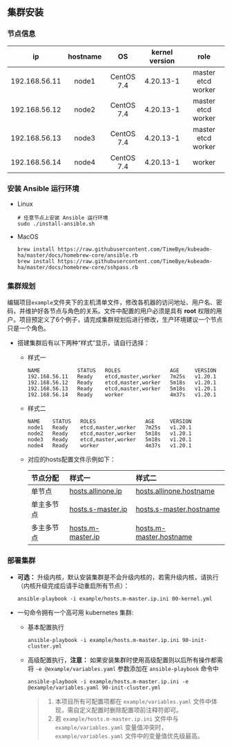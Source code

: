 ## 集群安装

### 节点信息

|    **ip**     | **hostname** |   **OS**   | **kernel version** |      **role**      |
| :-----------: | :----------: | :--------: | :----------------: | :----------------: |
| 192.168.56.11 |    node1     | CentOS 7.4 |     4.20.13-1      | master etcd worker |
| 192.168.56.12 |    node2     | CentOS 7.4 |     4.20.13-1      | master etcd worker |
| 192.168.56.13 |    node3     | CentOS 7.4 |     4.20.13-1      | master etcd worker |
| 192.168.56.14 |    node4     | CentOS 7.4 |     4.20.13-1      |       worker       |

### 安装 Ansible 运行环境

- Linux
  ```
  # 任意节点上安装 Ansible 运行环境
  sudo ./install-ansible.sh
  ```

- MacOS
  ```
  brew install https://raw.githubusercontent.com/TimeBye/kubeadm-ha/master/docs/homebrew-core/ansible.rb
  brew install https://raw.githubusercontent.com/TimeBye/kubeadm-ha/master/docs/homebrew-core/sshpass.rb
  ```

### 集群规划

编辑项目`example`文件夹下的主机清单文件，修改各机器的访问地址、用户名、密码，并维护好各节点与角色的关系。文件中配置的用户必须是具有 **root** 权限的用户。项目预定义了6个例子，请完成集群规划后进行修改，生产环境建议一个节点只是一个角色。

- 搭建集群后有以下两种“样式”显示，请自行选择：
  - 样式一
    ```
    NAME            STATUS   ROLES                AGE     VERSION
    192.168.56.11   Ready    etcd,master,worker   7m25s   v1.20.1
    192.168.56.12   Ready    etcd,master,worker   5m18s   v1.20.1
    192.168.56.13   Ready    etcd,master,worker   5m18s   v1.20.1
    192.168.56.14   Ready    worker               4m37s   v1.20.1
    ```

  - 样式二
    ```
    NAME    STATUS   ROLES                AGE     VERSION
    node1   Ready    etcd,master,worker   7m25s   v1.20.1
    node2   Ready    etcd,master,worker   5m18s   v1.20.1
    node3   Ready    etcd,master,worker   5m18s   v1.20.1
    node4   Ready    worker               4m37s   v1.20.1
    ```

  - 对应的hosts配置文件示例如下：
  
    | 节点分配   | 样式一                                                | 样式二                                                            |
    | :--------- | :---------------------------------------------------- | :---------------------------------------------------------------- |
    | 单节点     | [hosts.allinone.ip](../example/hosts.allinone.ip.ini) | [hosts.allinone.hostname](../example/hosts.allinone.hostname.ini) |
    | 单主多节点 | [hosts.s-master.ip](../example/hosts.s-master.ip.ini) | [hosts.s-master.hostname](../example/hosts.s-master.hostname.ini) |
    | 多主多节点 | [hosts.m-master.ip](../example/hosts.m-master.ip.ini) | [hosts.m-master.hostname](../example/hosts.m-master.hostname.ini) |

### 部署集群

- **可选：** 升级内核，默认安装集群是不会升级内核的，若需升级内核，请执行（内核升级完成后请手动重启所有节点）：
  ```
  ansible-playbook -i example/hosts.m-master.ip.ini 00-kernel.yml
  ```

- 一句命令拥有一个高可用 kubernetes 集群:
  - 基本配置执行
    ```
    ansible-playbook -i example/hosts.m-master.ip.ini 90-init-cluster.yml
    ```

  - 高级配置执行，**注意：** 如果安装集群时使用高级配置则以后所有操作都需将 `-e @example/variables.yaml` 参数添加在 `ansible-playbook` 命令中
    ```
    ansible-playbook -i example/hosts.m-master.ip.ini -e @example/variables.yaml 90-init-cluster.yml
    ```

    > 1. 本项目所有可配置项都在 `example/variables.yaml` 文件中体现，需自定义配置时删除配置项前注释符即可。
    > 2. 若 `example/hosts.m-master.ip.ini` 文件中与 `example/variables.yaml` 变量值冲突时， `example/variables.yaml` 文件中的变量值优先级最高。